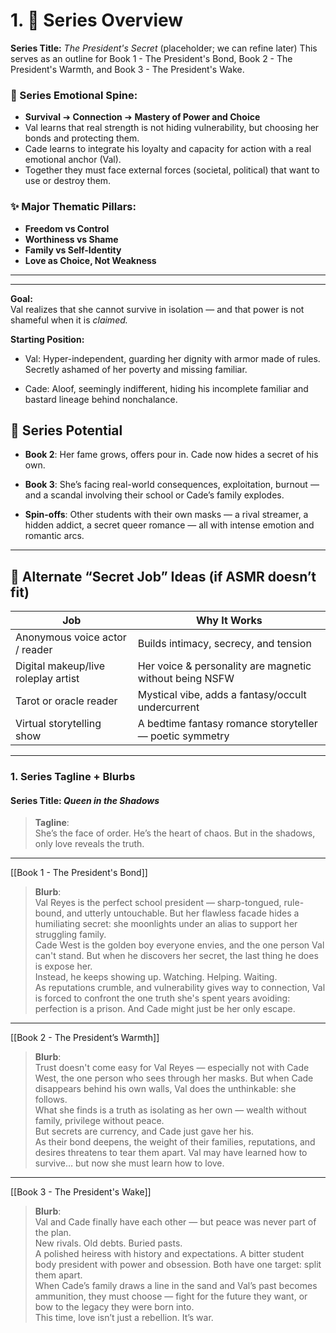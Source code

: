 # 1. 📖 Series Overview

**Series Title:** _The President's Secret_ (placeholder; we can refine later)
 This serves as an outline for Book 1 - The President's Bond, Book 2 - The President's Warmth, and Book 3 - The President's Wake. 
### 🎯 Series Emotional Spine:

- **Survival** ➔ **Connection** ➔ **Mastery of Power and Choice**
- Val learns that real strength is not hiding vulnerability, but choosing her bonds and protecting them.
- Cade learns to integrate his loyalty and capacity for action with a real emotional anchor (Val).
- Together they must face external forces (societal, political) that want to use or destroy them.

### ✨ Major Thematic Pillars:

- **Freedom vs Control**
- **Worthiness vs Shame**
- **Family vs Self-Identity**
- **Love as Choice, Not Weakness**
---

---

**Goal:**  
Val realizes that she cannot survive in isolation — and that power is not shameful when it is _claimed._

**Starting Position:**

- Val: Hyper-independent, guarding her dignity with armor made of rules. Secretly ashamed of her poverty and missing familiar.
    
- Cade: Aloof, seemingly indifferent, hiding his incomplete familiar and bastard lineage behind nonchalance.
    



## 🎯 Series Potential

- **Book 2**: Her fame grows, offers pour in. Cade now hides a secret of his own.
    
- **Book 3**: She’s facing real-world consequences, exploitation, burnout — and a scandal involving their school or Cade’s family explodes.
    
- **Spin-offs**: Other students with their own masks — a rival streamer, a hidden addict, a secret queer romance — all with intense emotion and romantic arcs.
    

---

## 🎤 Alternate “Secret Job” Ideas (if ASMR doesn’t fit)

| **Job**                             | **Why It Works**                                        |
| ----------------------------------- | ------------------------------------------------------- |
| Anonymous voice actor / reader      | Builds intimacy, secrecy, and tension                   |
| Digital makeup/live roleplay artist | Her voice & personality are magnetic without being NSFW |
| Tarot or oracle reader              | Mystical vibe, adds a fantasy/occult undercurrent       |
| Virtual storytelling show           | A bedtime fantasy romance storyteller — poetic symmetry |

---
### 1. **Series Tagline + Blurbs**

#### **Series Title**: _Queen in the Shadows_

> **Tagline**:  
> She’s the face of order. He’s the heart of chaos. But in the shadows, only love reveals the truth.

---
[[Book 1 - The President's Bond]]

> **Blurb**:  
> Val Reyes is the perfect school president — sharp-tongued, rule-bound, and utterly untouchable. But her flawless facade hides a humiliating secret: she moonlights under an alias to support her struggling family.  
> Cade West is the golden boy everyone envies, and the one person Val can't stand. But when he discovers her secret, the last thing he does is expose her.  
> Instead, he keeps showing up. Watching. Helping. Waiting.  
> As reputations crumble, and vulnerability gives way to connection, Val is forced to confront the one truth she's spent years avoiding: perfection is a prison. And Cade might just be her only escape.

---

[[Book 2 - The President’s Warmth]]

> **Blurb**:  
> Trust doesn't come easy for Val Reyes — especially not with Cade West, the one person who sees through her masks. But when Cade disappears behind his own walls, Val does the unthinkable: she follows.  
> What she finds is a truth as isolating as her own — wealth without family, privilege without peace.  
> But secrets are currency, and Cade just gave her his.  
> As their bond deepens, the weight of their families, reputations, and desires threatens to tear them apart. Val may have learned how to survive… but now she must learn how to love.

---

[[Book 3 - The President's Wake]]

> **Blurb**:  
> Val and Cade finally have each other — but peace was never part of the plan.  
> New rivals. Old debts. Buried pasts.  
> A polished heiress with history and expectations. A bitter student body president with power and obsession. Both have one target: split them apart.  
> When Cade’s family draws a line in the sand and Val’s past becomes ammunition, they must choose — fight for the future they want, or bow to the legacy they were born into.  
> This time, love isn’t just a rebellion. It’s war.
